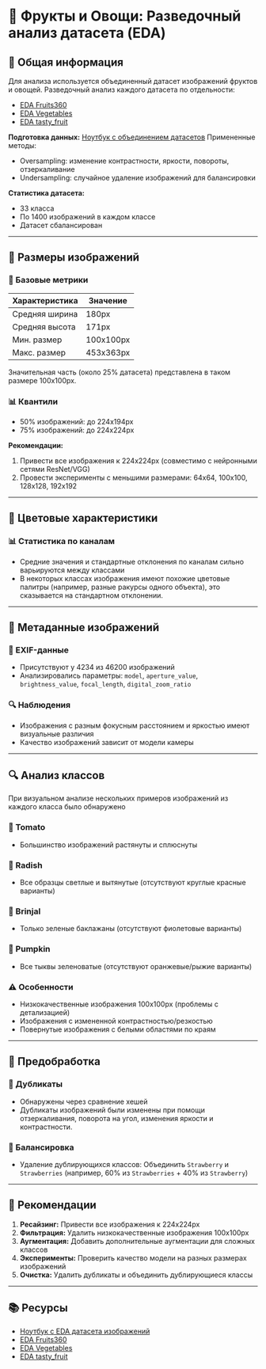 # 🥗 Фрукты и Овощи: Разведочный анализ датасета (EDA)

## 📁 Общая информация
Для анализа используется объединенный датасет изображений фруктов и овощей. Разведочный анализ каждого датасета по отдельности:
- [EDA Fruits360](./EDA_Fruits360.md)
- [EDA Vegetables](./EDA_Vegetables.md)
- [EDA tasty_fruit](./EDA_tasty_fruit.md)

**Подготовка данных:**
[Ноутбук с объединением датасетов](Notebooks/dataset_merging.ipynb)
Примененные методы:
- Oversampling: изменение контрастности, яркости, повороты, отзеркаливание
- Undersampling: случайное удаление изображений для балансировки

**Статистика датасета:**
- 33 класса
- По 1400 изображений в каждом классе
- Датасет сбалансирован

---

## 📐 Размеры изображений

### 📏 Базовые метрики
| Характеристика | Значение  |
|----------------|-----------|
| Средняя ширина | 180px     |
| Средняя высота | 171px     |
| Мин. размер    | 100x100px |
| Макс. размер   | 453x363px |

Значительная часть (около 25% датасета) представлена в таком размере 100x100px.

### 📊 Квантили
- 50% изображений: до 224x194px
- 75% изображений: до 224x224px

**Рекомендации:**
1. Привести все изображения к 224x224px (совместимо с нейронными сетями ResNet/VGG)
2. Провести эксперименты с меньшими размерами: 64x64, 100x100, 128x128, 192x192

---

## 🎨 Цветовые характеристики

### 📊 Статистика по каналам
- Средние значения и стандартные отклонения по каналам сильно варьируются между классами
- В некоторых классах изображения имеют похожие цветовые палитры (например, разные ракурсы одного объекта), это сказывается на стандартном отклонении.

---

## 📸 Метаданные изображений

### 📝 EXIF-данные
- Присутствуют у 4234 из 46200 изображений
- Анализировались параметры:
  `model`, `aperture_value`, `brightness_value`, `focal_length`, `digital_zoom_ratio`

### 🔍 Наблюдения
- Изображения с разным фокусным расстоянием и яркостью имеют визуальные различия
- Качество изображений зависит от модели камеры

---

## 🔍 Анализ классов
При визуальном анализе нескольких примеров изображений из каждого класса было обнаружено
### 🍅 Tomato
- Большинство изображений растянуты и сплюснуты

### 🍠 Radish
- Все образцы светлые и вытянутые (отсутствуют круглые красные варианты)

### 🍆 Brinjal
- Только зеленые баклажаны (отсутствуют фиолетовые варианты)

### 🎃 Pumpkin
- Все тыквы зеленоватые (отсутствуют оранжевые/рыжие варианты)

### ⚠️ Особенности
- Низкокачественные изображения 100x100px (проблемы с детализацией)
- Изображения с измененной контрастностью/резкостью
- Повернутые изображения с белыми областями по краям

---

## 🧹 Предобработка

### 🔁 Дубликаты
- Обнаружены через сравнение хешей
- Дубликаты изображений были изменены при помощи отзеркаливания, поворота на угол, изменения яркости и контрастности.

### 🔄 Балансировка
- Удаление дублирующихся классов:
  Объединить `Strawberry` и `Strawberries` (например, 60% из `Strawberries` + 40% из `Strawberry`)

---

## 📌 Рекомендации

1. **Ресайзинг:** Привести все изображения к 224x224px
2. **Фильтрация:** Удалить низкокачественные изображения 100x100px
3. **Аугментация:** Добавить дополнительные аугментации для сложных классов
4. **Эксперименты:** Проверить качество модели на разных размерах изображений
5. **Очистка:** Удалить дубликаты и объединить дублирующиеся классы

---

## 📚 Ресурсы

- [Ноутбук с EDA датасета изображений](Notebooks/EDA.ipynb)
- [EDA Fruits360](./EDA_Fruits360.md)
- [EDA Vegetables](./EDA_Vegetables.md)
- [EDA tasty_fruit](./EDA_tasty_fruit.md)
